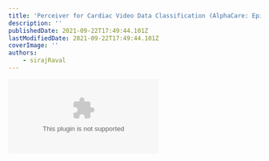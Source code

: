 ```yaml
---
title: 'Perceiver for Cardiac Video Data Classification (AlphaCare: Episode 2)'
description: ''
publishedDate: 2021-09-22T17:49:44.101Z
lastModifiedDate: 2021-09-22T17:49:44.101Z
coverImage: ''
authors:
    - sirajRaval
---
```


<Embed
	type="youtube"
	url="https://youtu.be/PrqdEJZOrWE"
	title="Perceiver for Cardiac Video Data Classification (AlphaCare: Episode 2)"
/>
